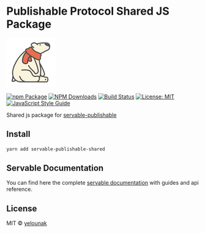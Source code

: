 # Publishable Protocol Shared JS Package

![logo](/static/img/polar-bear-4.png)

[![npm Package](https://img.shields.io/npm/v/servable-publishable-shared.svg?style=flat-square)](https://www.npmjs.org/package/servable-publishable-shared)
[![NPM Downloads](https://img.shields.io/npm/dm/servable-publishable-shared.svg)](https://npmjs.org/package/servable-publishable-shared)
[![Build Status](https://github.com/yelounak/servable-publishable-shared/actions/workflows/release.yml/badge.svg)](https://github.com/yelounak/servable-publishable-shared/actions/tests.yml)
[![License: MIT](https://img.shields.io/badge/License-MIT-yellow.svg)](https://opensource.org/licenses/MIT)
[![JavaScript Style Guide](https://img.shields.io/badge/code_style-standard-brightgreen.svg)](https://standardjs.com)

Shared js package for [servable-publishable](https://github.com/yelounak/servable-publishable)

## Install
```bash
yarn add servable-publishable-shared
```

## Servable Documentation
You can find here the complete [servable documentation](https://documentation.servable.app/) with guides and api reference.

## License

MIT © [yelounak](https://github.com/yelounak)

